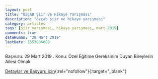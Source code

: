 ```yaml
---
layout: post
title: "ÖZÇAB Şiir Ve Hikaye Yarışması"
description: "özçab şiir ve hikaye yarışması"
category: articles
tags: [şiir yarışması, hikaye yarışması, mart 2019]
comments: true
dateHuman: "29 Mart 2019"
lastDate: 1553806800
---
```


Başvuru: 29 Mart 2019 . 
Konu: Özel Eğitime Gereksinim Duyan Bireylerin Ailesi Olmak

[Detaylar ve Başvuru için](https://www.guncel-egitim.org/ozcab-siir-ve-hikaye-yarismasi/?utm_source=edebiyatyarismalari.com&utm_medium=affiliate){:rel="nofollow"}{:target="_blank"}